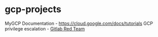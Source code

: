 # gcp-projects
MyGCP
Documentation - https://cloud.google.com/docs/tutorials
GCP privilege escalation - [Gitlab Red Team](https://about.gitlab.com/blog/2020/02/12/plundering-gcp-escalating-privileges-in-google-cloud-platform/?utm_medium=social&utm_source=twitter&utm_campaign=blog)
